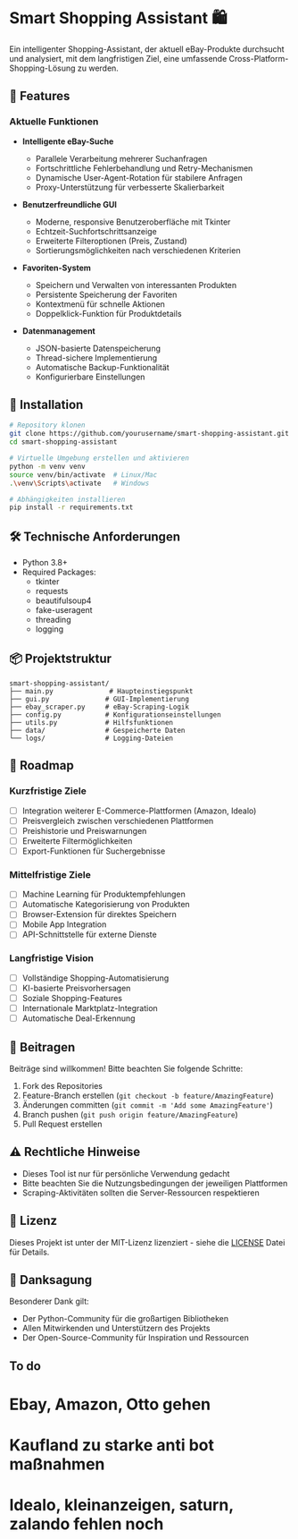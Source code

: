 # Smart Shopping Assistant 🛍️

Ein intelligenter Shopping-Assistant, der aktuell eBay-Produkte durchsucht und analysiert, mit dem langfristigen Ziel, eine umfassende Cross-Platform-Shopping-Lösung zu werden.

## 🌟 Features

### Aktuelle Funktionen
- **Intelligente eBay-Suche**
  - Parallele Verarbeitung mehrerer Suchanfragen
  - Fortschrittliche Fehlerbehandlung und Retry-Mechanismen
  - Dynamische User-Agent-Rotation für stabilere Anfragen
  - Proxy-Unterstützung für verbesserte Skalierbarkeit

- **Benutzerfreundliche GUI**
  - Moderne, responsive Benutzeroberfläche mit Tkinter
  - Echtzeit-Suchfortschrittsanzeige
  - Erweiterte Filteroptionen (Preis, Zustand)
  - Sortierungsmöglichkeiten nach verschiedenen Kriterien

- **Favoriten-System**
  - Speichern und Verwalten von interessanten Produkten
  - Persistente Speicherung der Favoriten
  - Kontextmenü für schnelle Aktionen
  - Doppelklick-Funktion für Produktdetails

- **Datenmanagement**
  - JSON-basierte Datenspeicherung
  - Thread-sichere Implementierung
  - Automatische Backup-Funktionalität
  - Konfigurierbare Einstellungen

## 🚀 Installation

```bash
# Repository klonen
git clone https://github.com/yourusername/smart-shopping-assistant.git
cd smart-shopping-assistant

# Virtuelle Umgebung erstellen und aktivieren
python -m venv venv
source venv/bin/activate  # Linux/Mac
.\venv\Scripts\activate   # Windows

# Abhängigkeiten installieren
pip install -r requirements.txt
```

## 🛠️ Technische Anforderungen

- Python 3.8+
- Required Packages:
  - tkinter
  - requests
  - beautifulsoup4
  - fake-useragent
  - threading
  - logging

## 📦 Projektstruktur

```
smart-shopping-assistant/
├── main.py              # Haupteinstiegspunkt
├── gui.py              # GUI-Implementierung
├── ebay_scraper.py     # eBay-Scraping-Logik
├── config.py           # Konfigurationseinstellungen
├── utils.py            # Hilfsfunktionen
├── data/               # Gespeicherte Daten
└── logs/               # Logging-Dateien
```

## 🎯 Roadmap

### Kurzfristige Ziele
- [ ] Integration weiterer E-Commerce-Plattformen (Amazon, Idealo)
- [ ] Preisvergleich zwischen verschiedenen Plattformen
- [ ] Preishistorie und Preiswarnungen
- [ ] Erweiterte Filtermöglichkeiten
- [ ] Export-Funktionen für Suchergebnisse

### Mittelfristige Ziele
- [ ] Machine Learning für Produktempfehlungen
- [ ] Automatische Kategorisierung von Produkten
- [ ] Browser-Extension für direktes Speichern
- [ ] Mobile App Integration
- [ ] API-Schnittstelle für externe Dienste

### Langfristige Vision
- [ ] Vollständige Shopping-Automatisierung
- [ ] KI-basierte Preisvorhersagen
- [ ] Soziale Shopping-Features
- [ ] Internationale Marktplatz-Integration
- [ ] Automatische Deal-Erkennung

## 🤝 Beitragen

Beiträge sind willkommen! Bitte beachten Sie folgende Schritte:

1. Fork des Repositories
2. Feature-Branch erstellen (`git checkout -b feature/AmazingFeature`)
3. Änderungen committen (`git commit -m 'Add some AmazingFeature'`)
4. Branch pushen (`git push origin feature/AmazingFeature`)
5. Pull Request erstellen

## ⚠️ Rechtliche Hinweise

- Dieses Tool ist nur für persönliche Verwendung gedacht
- Bitte beachten Sie die Nutzungsbedingungen der jeweiligen Plattformen
- Scraping-Aktivitäten sollten die Server-Ressourcen respektieren

## 📝 Lizenz

Dieses Projekt ist unter der MIT-Lizenz lizenziert - siehe die [LICENSE](LICENSE) Datei für Details.

## 🙏 Danksagung

Besonderer Dank gilt:
- Der Python-Community für die großartigen Bibliotheken
- Allen Mitwirkenden und Unterstützern des Projekts
- Der Open-Source-Community für Inspiration und Ressourcen



## To do

# Ebay, Amazon, Otto gehen 

# Kaufland zu starke anti bot maßnahmen
# Idealo, kleinanzeigen, saturn, zalando fehlen noch 